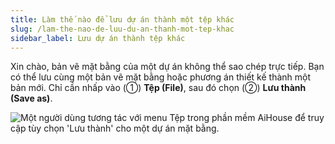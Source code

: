 ```yaml
---
title: Làm thế nào để lưu dự án thành một tệp khác
slug: /lam-the-nao-de-luu-du-an-thanh-mot-tep-khac
sidebar_label: Lưu dự án thành tệp khác
---
```


Xin chào, bản vẽ mặt bằng của một dự án không thể sao chép trực tiếp. Bạn có thể lưu cùng một bản vẽ mặt bằng hoặc phương án thiết kế thành một bản mới. Chỉ cần nhấp vào (①) **Tệp (File)**, sau đó chọn (②) **Lưu thành (Save as)**.

![Một người dùng tương tác với menu Tệp trong phần mềm AiHouse để truy cập tùy chọn 'Lưu thành' cho một dự án mặt bằng.](https://storage.googleapis.com/jegavn_kb/images/7468530d-f2c8-402d-a5c9-26d4a5bc662c.png)